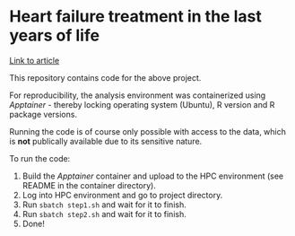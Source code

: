 # Heart failure treatment in the last years of life

[Link to article](https://onlinelibrary.wiley.com/doi/10.1002/ejhf.3426)

This repository contains code for the above project. 

For reproducibility, the analysis environment was containerized using
_Apptainer_ - thereby locking operating system (Ubuntu), R version and
R package versions.

Running the code is of course only possible with access to the data, which is 
__not__ publically available due to its sensitive nature. 

To run the code:
1. Build the _Apptainer_ container and upload to the HPC environment (see README in the container directory).
2. Log into HPC environment and go to project directory.
3. Run `sbatch step1.sh` and wait for it to finish.
4. Run `sbatch step2.sh` and wait for it to finish.
5. Done!
